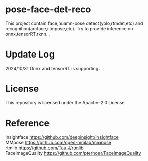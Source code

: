 # pose-face-det-reco
This project contain face,huamn-pose detect(yolo,rtmdet,etc) and recognition(arcface,rtmpose,etc). 
Try to provide inference on onnx,tensorRT,rknn...
# Update Log
2024/10/31  Onnx and tensorRT is supporting.
# License
This repository is licensed under the Apache-2.0 License.
# Reference
Insightface           https://github.com/deepinsight/insightface  
MMpose                https://github.com/open-mmlab/mmpose  
rtmlib                https://github.com/Tau-J/rtmlib  
FaceImageQuality      https://github.com/pterhoer/FaceImageQuality
